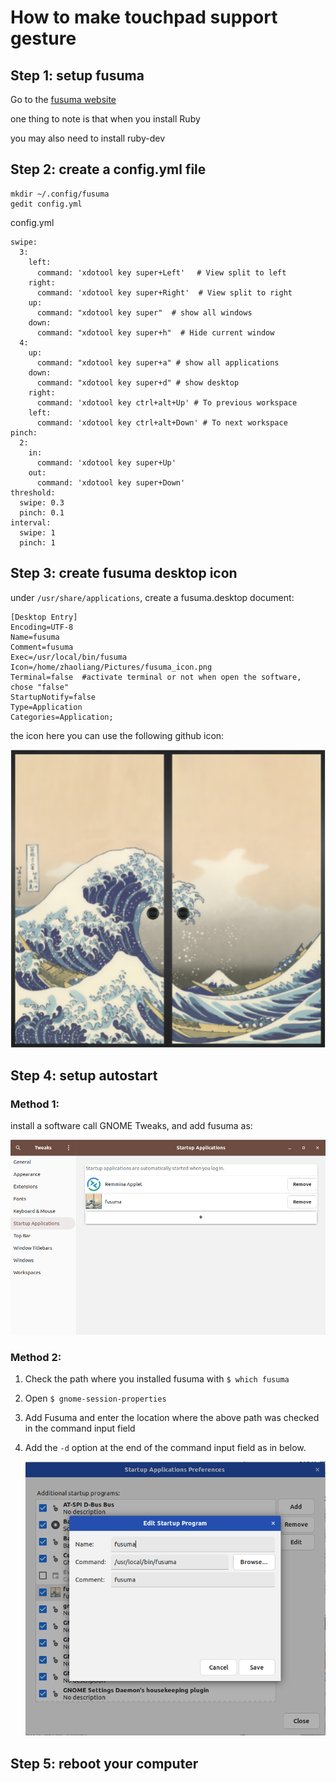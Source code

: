 # How to make touchpad support gesture

## Step 1: setup fusuma

Go to the [fusuma website](https://github.com/iberianpig/fusuma)

one thing to note is that when you install Ruby

you may also need to install ruby-dev

## Step 2: create a config.yml file

```
mkdir ~/.config/fusuma
gedit config.yml
```

config.yml 

```
swipe:
  3:
    left:
      command: 'xdotool key super+Left' 　# View split to left
    right:
      command: 'xdotool key super+Right'  # View split to right
    up:
      command: "xdotool key super"  # show all windows
    down: 
      command: "xdotool key super+h"  # Hide current window
  4:
    up:
      command: "xdotool key super+a" # show all applications 
    down:
      command: "xdotool key super+d" # show desktop
    right:
      command: 'xdotool key ctrl+alt+Up' # To previous workspace 
    left:
      command: 'xdotool key ctrl+alt+Down' # To next workspace
pinch:
  2:
    in:
      command: 'xdotool key super+Up'
    out:
      command: 'xdotool key super+Down'
threshold:
  swipe: 0.3
  pinch: 0.1
interval:
  swipe: 1
  pinch: 1

```

## Step 3: create fusuma desktop icon

under `/usr/share/applications`, create a fusuma.desktop document:

```
[Desktop Entry]
Encoding=UTF-8
Name=fusuma
Comment=fusuma
Exec=/usr/local/bin/fusuma
Icon=/home/zhaoliang/Pictures/fusuma_icon.png
Terminal=false  #activate terminal or not when open the software, chose "false"
StartupNotify=false
Type=Application
Categories=Application;
```

the icon here you can use the following github icon:

![](fusuma_icon.png)

## Step 4: setup autostart 

### Method 1: 

install a software call GNOME Tweaks, and add fusuma as:

![image-20210419035619647](tweak.png)

### Method 2:

1. Check the path where you installed fusuma with `$ which fusuma`

2. Open `$ gnome-session-properties`

3. Add Fusuma and enter the location where the above path was checked in the command input field

4. Add the `-d` option at the end of the command input field as in below.

   ![image-20210419035846477](start-up.png)

## Step 5: reboot your computer

